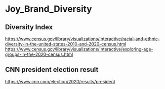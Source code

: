 # Joy_Brand_Diversity

## Diversity Index
https://www.census.gov/library/visualizations/interactive/racial-and-ethnic-diversity-in-the-united-states-2010-and-2020-census.html
https://www.census.gov/library/visualizations/interactive/exploring-age-groups-in-the-2020-census.html

## CNN president election result
https://www.cnn.com/election/2020/results/president
